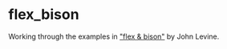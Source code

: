 # flex_bison

Working through the examples in ["flex & bison"][1] by John Levine.

[1]: http://shop.oreilly.com/product/9780596155988.do